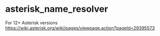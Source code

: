 # asterisk_name_resolver
For 12+ Asterisk versions
https://wiki.asterisk.org/wiki/pages/viewpage.action?pageId=29395573

